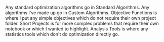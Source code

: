 Any standard optimization algorithms go in Standard Algorithms. Any algorithms I've made up go in Custom Algorithms. Objective Functions is where I put any simple objectives which do not require their own project folder. Short Projects is for more complex problems that require their own notebook or which I wanted to highlight. Analysis Tools is where any statistics tools which don't do optimization directly go.
